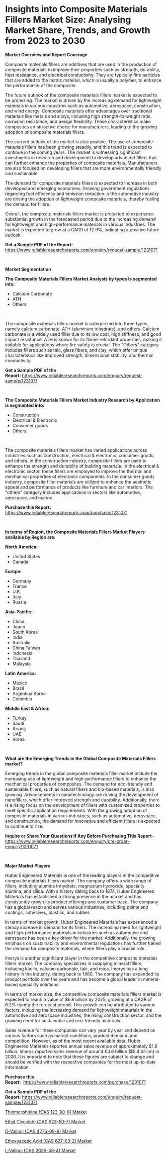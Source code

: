 <p><h1>Insights into Composite Materials Fillers Market Size: Analysing Market Share, Trends, and Growth from 2023 to 2030</h1></p><p><strong>Market Overview and Report Coverage</strong></p>
<p><p>Composite materials fillers are additives that are used in the production of composite materials to improve their properties such as strength, durability, heat resistance, and electrical conductivity. They are typically fine particles that are added to the matrix material, which is usually a polymer, to enhance the performance of the composite.</p><p>The future outlook of the composite materials fillers market is expected to be promising. The market is driven by the increasing demand for lightweight materials in various industries such as automotive, aerospace, construction, and wind energy. Composite materials offer advantages over traditional materials like metals and alloys, including high strength-to-weight ratio, corrosion resistance, and design flexibility. These characteristics make composites an attractive choice for manufacturers, leading to the growing adoption of composite materials fillers.</p><p>The current outlook of the market is also positive. The use of composite materials fillers has been growing steadily, and this trend is expected to continue in the coming years. The market is witnessing significant investments in research and development to develop advanced fillers that can further enhance the properties of composite materials. Manufacturers are also focused on developing fillers that are more environmentally friendly and sustainable.</p><p>The demand for composite materials fillers is expected to increase in both developed and emerging economies. Growing government regulations regarding fuel efficiency and emission reduction in the automotive industry are driving the adoption of lightweight composite materials, thereby fueling the demand for fillers.</p><p>Overall, the composite materials fillers market is projected to experience substantial growth in the forecasted period due to the increasing demand for lightweight and high-performance materials in various industries. The market is expected to grow at a CAGR of 12.9%, indicating a positive future outlook.</p></p>
<p><strong>Get a Sample PDF of the Report:</strong> <a href="https://www.reliableresearchreports.com/enquiry/request-sample/1231071">https://www.reliableresearchreports.com/enquiry/request-sample/1231071</a></p>
<p>&nbsp;</p>
<p><strong>Market Segmentation</strong></p>
<p><strong>The Composite Materials Fillers Market Analysis by types is segmented into:</strong></p>
<p><ul><li>Calcium Carbonate</li><li>ATH</li><li>Others</li></ul></p>
<p>&nbsp;</p>
<p><p>The composite materials fillers market is categorized into three types, namely calcium carbonate, ATH (aluminum trihydrate), and others. Calcium carbonate is a widely used filler due to its low cost, high stiffness, and good impact resistance. ATH is known for its flame-retardant properties, making it suitable for applications where fire safety is crucial. The "Others" category includes fillers such as talc, glass fibers, and clay, which offer unique characteristics like improved strength, dimensional stability, and thermal conductivity.</p></p>
<p><strong>Get a Sample PDF of the Report:</strong>&nbsp;<a href="https://www.reliableresearchreports.com/enquiry/request-sample/1231071">https://www.reliableresearchreports.com/enquiry/request-sample/1231071</a></p>
<p>&nbsp;</p>
<p><strong>The Composite Materials Fillers Market Industry Research by Application is segmented into:</strong></p>
<p><ul><li>Construction</li><li>Electrical & Electronic</li><li>Consumer goods</li><li>Others</li></ul></p>
<p>&nbsp;</p>
<p><p>The composite materials fillers market has varied applications across industries such as construction, electrical & electronic, consumer goods, and others. In the construction industry, composite fillers are used to enhance the strength and durability of building materials. In the electrical & electronic sector, these fillers are employed to improve the thermal and mechanical properties of electronic components. In the consumer goods industry, composite filler materials are utilized to enhance the aesthetic appeal and performance of products like furniture and car interiors. The "others" category includes applications in sectors like automotive, aerospace, and marine.</p></p>
<p><strong>Purchase this Report:</strong>&nbsp; <a href="https://www.reliableresearchreports.com/purchase/1231071">https://www.reliableresearchreports.com/purchase/1231071</a></p>
<p>&nbsp;</p>
<p><strong>In terms of Region, the Composite Materials Fillers Market Players available by Region are:</strong></p>
<p>
    <p> <strong> North America: </strong>
        <ul>
            <li>United States</li>
            <li>Canada</li>
        </ul>
        </p> 
    <p> <strong> Europe: </strong>
        <ul>
            <li>Germany</li>
            <li>France</li>
            <li>U.K.</li>
            <li>Italy</li>
            <li>Russia</li>
        </ul>
        </p> 
    <p> <strong> Asia-Pacific: </strong>
        <ul>
            <li>China</li>
            <li>Japan</li>
            <li>South Korea</li>
            <li>India</li>
            <li>Australia</li>
            <li>China Taiwan</li>
            <li>Indonesia</li>
            <li>Thailand</li>
            <li>Malaysia</li>
        </ul>
        </p> 
    <p> <strong> Latin America: </strong>
        <ul>
            <li>Mexico</li>
            <li>Brazil</li>
            <li>Argentina Korea</li>
            <li>Colombia</li>
        </ul>
        </p> 
    <p> <strong> Middle East & Africa: </strong>
        <ul>
            <li>Turkey</li>
            <li>Saudi</li>
            <li>Arabia</li>
            <li>UAE</li>
            <li>Korea</li>
        </ul>
    </p>
    </p>
<p>&nbsp;</p>
<p><strong>What are the Emerging Trends in the Global Composite Materials Fillers market?</strong></p>
<p><p>Emerging trends in the global composite materials filler market include the increasing use of lightweight and high-performance fillers to enhance the mechanical properties of composites. The demand for eco-friendly and sustainable fillers, such as natural fibers and bio-based materials, is also growing. Advancements in nanotechnology are driving the development of nanofillers, which offer improved strength and durability. Additionally, there is a rising focus on the development of fillers with customized properties to meet specific application requirements. With the growing adoption of composite materials in various industries, such as automotive, aerospace, and construction, the demand for innovative and efficient fillers is expected to continue to rise.</p></p>
<p><strong>Inquire or Share Your Questions If Any Before Purchasing This Report</strong>- <a href="https://www.reliableresearchreports.com/enquiry/pre-order-enquiry/1231071">https://www.reliableresearchreports.com/enquiry/pre-order-enquiry/1231071</a></p>
<p>&nbsp;</p>
<p><strong>Major Market Players</strong></p>
<p><p>Huber Engineered Materials is one of the leading players in the competitive composite materials fillers market. The company offers a wide range of fillers, including alumina trihydrate, magnesium hydroxide, specialty alumina, and silica. With a history dating back to 1874, Huber Engineered Materials has established a strong presence in the market and has consistently grown its product offerings and customer base. The company has a global reach and serves various industries, including paints and coatings, adhesives, plastics, and rubber.</p><p>In terms of market growth, Huber Engineered Materials has experienced a steady increase in demand for its fillers. The increasing need for lightweight and high-performance materials in industries such as automotive and aerospace has been a key driver for the market. Additionally, the growing emphasis on sustainability and environmental regulations has further fueled the demand for composite materials, where fillers play a crucial role.</p><p>Imerys is another significant player in the competitive composite materials fillers market. The company specializes in supplying mineral fillers, including kaolin, calcium carbonate, talc, and mica. Imerys has a long history in the industry, dating back to 1880. The company has expanded its product portfolio over the years and has become a global leader in mineral-based speciality solutions.</p><p>In terms of market size, the competitive composite materials fillers market is expected to reach a value of $6.8 billion by 2025, growing at a CAGR of 6.2% during the forecast period. This growth can be attributed to various factors, including the increasing demand for lightweight materials in the automotive and aerospace industries, the rising construction sector, and the growing need for sustainable and eco-friendly materials.</p><p>Sales revenue for these companies can vary year by year and depend on various factors such as market conditions, product demand, and competition. However, as of the most recent available data, Huber Engineered Materials reported annual sales revenue of approximately $1.9 billion. Imerys reported sales revenue of around €4.6 billion ($5.4 billion) in 2020. It is important to note that these figures are subject to change and should be verified with the respective companies for the most up-to-date information.</p></p>
<p><strong>Purchase this Report:</strong>&nbsp;&nbsp;<a href="https://www.reliableresearchreports.com/purchase/1231071">https://www.reliableresearchreports.com/purchase/1231071</a></p>
<p></p>
<p><strong>Get a Sample PDF of the Report:</strong>&nbsp;<a href="https://www.reliableresearchreports.com/enquiry/request-sample/1231071">https://www.reliableresearchreports.com/enquiry/request-sample/1231071</a></p>
<p><p><a href="https://github.com/melchekhinf/Market-Research-Report-List-1/blob/main/thiomorpholine-cas-123-90-0-market.md">Thiomorpholine (CAS 123-90-0) Market</a></p><p><a href="https://github.com/sofyaavrova/Market-Research-Report-List-1/blob/main/ethyl-glycolate-cas-623-50-7-market.md">Ethyl Glycolate (CAS 623-50-7) Market</a></p><p><a href="https://github.com/amae102299/Market-Research-Report-List-1/blob/main/d-valinol-cas-4276-09-9-market.md">D-Valinol (CAS 4276-09-9) Market</a></p><p><a href="https://github.com/merzlyukov93/Market-Research-Report-List-1/blob/main/ethoxyacetic-acid-cas-627-03-2-market.md">Ethoxyacetic Acid (CAS 627-03-2) Market</a></p><p><a href="https://github.com/sndrkn/Market-Research-Report-List-1/blob/main/l-valinol-cas-2026-48-4-market.md">L-Valinol (CAS 2026-48-4) Market</a></p></p>